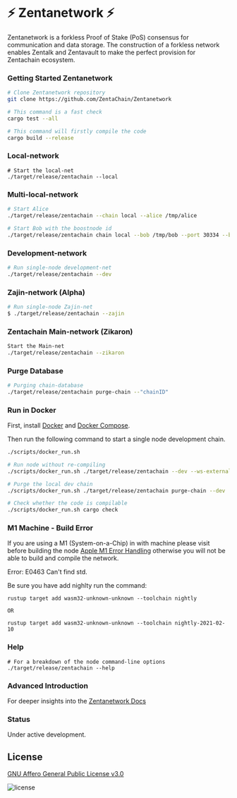 # :zap: Zentanetwork :zap:

Zentanetwork is a forkless Proof of Stake (PoS) consensus for communication and data storage. 
The construction of a forkless network enables Zentalk and Zentavault to make the perfect provision for Zentachain ecosystem.

### Getting Started Zentanetwork

```sh
# Clone Zentanetwork repository
git clone https://github.com/ZentaChain/Zentanetwork
```

```sh
# This command is a fast check
cargo test --all
```

```sh
# This command will firstly compile the code
cargo build --release
```

### Local-network

```
# Start the local-net
./target/release/zentachain --local
```
### Multi-local-network

```bash
# Start Alice
./target/release/zentachain --chain local --alice /tmp/alice
````

```bash
# Start Bob with the boostnode id
./target/release/zentachain chain local --bob /tmp/bob --port 30334 --bootnodes '/ip4/127.0.0.1/tcp/30333/p2p/BOOTNODEID'
```
### Development-network

```bash
# Run single-node development-net
./target/release/zentachain --dev
```

### Zajin-network (Alpha)

````bash
# Run single-node Zajin-net
$ ./target/release/zentachain --zajin
 ````

### Zentachain Main-network (Zikaron)

```bash
Start the Main-net
./target/release/zentachain --zikaron
```

### Purge Database

```bash
# Purging chain-database
./target/release/zentachain purge-chain --"chainID"
```

### Run in Docker

First, install [Docker](https://docs.docker.com/get-docker/) and
[Docker Compose](https://docs.docker.com/compose/install/).

Then run the following command to start a single node development chain.

```bash
./scripts/docker_run.sh
```

```bash
# Run node without re-compiling
./scripts/docker_run.sh ./target/release/zentachain --dev --ws-external

# Purge the local dev chain
./scripts/docker_run.sh ./target/release/zentachain purge-chain --dev

# Check whether the code is compilable
./scripts/docker_run.sh cargo check
```

### M1 Machine - Build Error

If you are using a M1 (System-on-a-Chip) in with machine please visit before building the node [Apple M1 Error Handling](https://docs.zentachain.io/zentanetwork#apple-m1-compile-error-handling) otherwise you will not be able to build and compile the network.

Error: E0463 Can't find std.

Be sure you have add nighlty run the command:
````
rustup target add wasm32-unknown-unknown --toolchain nightly

OR

rustup target add wasm32-unknown-unknown --toolchain nightly-2021-02-10
````

### Help

```shell
# For a breakdown of the node command-line options
./target/release/zentachain --help
```
### Advanced Introduction 
For deeper insights into the [Zentanetwork Docs](https://docs.zentachain.io/zentanetwork)

### Status
Under active development.

## License

[GNU Affero General Public License v3.0](https://github.com/ZentaChain/Zentanetwork/blob/master/LICENSE)

![license](https://img.shields.io/github/license/ZentaChain/Zentanetwork)
